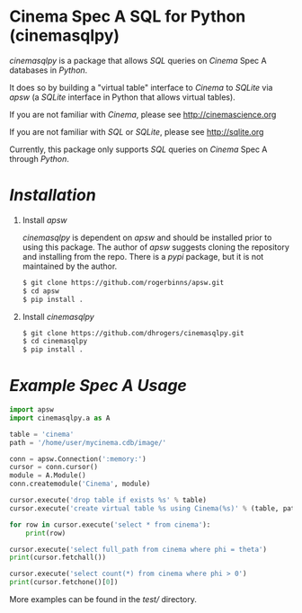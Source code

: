 Cinema Spec A SQL for Python (cinemasqlpy)
=========================================

*cinemasqlpy* is a package that allows *SQL* queries
on *Cinema* Spec A databases in *Python*.

It does so by building a "virtual table" interface to
*Cinema* to *SQLite* via *apsw* (a *SQLite* interface
in Python that allows virtual tables).

If you are not familiar with *Cinema*, please see
http://cinemascience.org

If you are not familiar with *SQL* or *SQLite*,
please see http://sqlite.org

Currently, this package only supports *SQL* queries
on *Cinema* Spec A through *Python*.

*Installation*
==============

1. Install *apsw*

   *cinemasqlpy* is dependent on *apsw* and should be
   installed prior to using this package. The author
   of *apsw* suggests cloning the repository and installing
   from the repo. There is a *pypi* package, but
   it is not maintained by the author.

   ```bash
   $ git clone https://github.com/rogerbinns/apsw.git
   $ cd apsw
   $ pip install .
   ```

2. Install *cinemasqlpy*

   ```bash
   $ git clone https://github.com/dhrogers/cinemasqlpy.git
   $ cd cinemasqlpy
   $ pip install .
   ```

*Example Spec A Usage*
======================

```python
import apsw
import cinemasqlpy.a as A

table = 'cinema'
path = '/home/user/mycinema.cdb/image/'

conn = apsw.Connection(':memory:')
cursor = conn.cursor()
module = A.Module()
conn.createmodule('Cinema', module)

cursor.execute('drop table if exists %s' % table)
cursor.execute('create virtual table %s using Cinema(%s)' % (table, path))

for row in cursor.execute('select * from cinema'):
    print(row)

cursor.execute('select full_path from cinema where phi = theta')
print(cursor.fetchall())

cursor.execute('select count(*) from cinema where phi > 0')
print(cursor.fetchone()[0])
```

More examples can be found in the *test/* directory.
